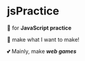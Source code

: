 # jsPractice

📌 for <strong>JavaScript practice</strong>

📌 make what I want to make!
   
💕 Mainly, make <em><b>web games</b></em>

